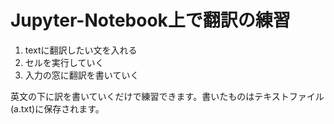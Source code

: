 # Jupyter-Notebook上で翻訳の練習

1. textに翻訳したい文を入れる
2. セルを実行していく
3. 入力の窓に翻訳を書いていく

英文の下に訳を書いていくだけで練習できます。書いたものはテキストファイル(a.txt)に保存されます。